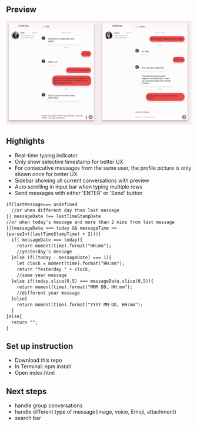 ## Preview
![alt text](https://github.com/lilyzqy/FrontendChat/blob/master/docs/ScreenShot.png)

## Highlights
* Real-time typing indicator
* Only show selective timestamp for better UX
* For consecutive messages from the same user, the profile picture is only shown once for better UX
* Sidebar showing all current conversations with preview
* Auto scrolling in input bar when typing multiple rows
* Send messages with either 'ENTER' or 'Send' button

```
if(lastMessage=== undefined
  //or when different day than last message
|| messageDate !== lastTimeStampDate
//or when today's message and more than 2 mins from last message
||(messageDate === today && messageTime >= (parseInt(lastTimeStampTime) + 2))){
  if( messageDate === today){
    return moment(time).format("HH:mm");
    //yesterday's message
  }else if((today - messageDate) === 1){
    let clock = moment(time).format("HH:mm");
    return "Yesterday " + clock;
    //same year message
  }else if(today.slice(0,5) === messageDate.slice(0,5)){
    return moment(time).format("MMM DD, HH:mm");
    //different year message
  }else{
    return moment(time).format("YYYY-MM-DD, HH:mm");
  }
}else{
  return "";
}
```

## Set up instruction
* Download this repo
* In Terminal: npm install
* Open index.html

## Next steps
* handle group conversations
* handle different type of message(image, voice, Emoji, attachment)
* search bar
